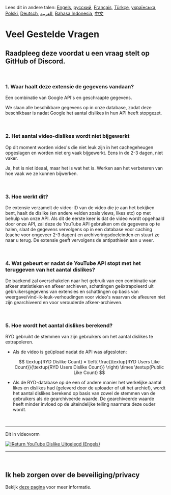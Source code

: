 Lees dit in andere talen: [Engels](FAQ.md), [русский](FAQru.md), [Français](FAQfr.md), [Türkçe](FAQtr.md), [українська](FAQuk.md), [Polski](FAQpl.md), [Deutsch](FAQde.md), [العربية](FAQar.md), [Bahasa Indonesia](FAQid.md), [中文](FAqcn.md)

# Veel Gestelde Vragen

## Raadpleeg deze voordat u een vraag stelt op GitHub of Discord.

<br>

### **1. Waar haalt deze extensie de gegevens vandaan?**

Een combinatie van Google API's en geschraapte gegevens.

We slaan alle beschikbare gegevens op in onze database, zodat deze beschikbaar is nadat Google het aantal dislikes in hun API heeft stopgezet.

<br>

### **2. Het aantal video-dislikes wordt niet bijgewerkt**

Op dit moment worden video's die niet leuk zijn in het cachegeheugen opgeslagen en worden niet erg vaak bijgewerkt. Eens in de 2-3 dagen, niet vaker.

Ja, het is niet ideaal, maar het is wat het is. Werken aan het verbeteren van hoe vaak we ze kunnen bijwerken.

<br>

### **3. Hoe werkt dit?**

De extensie verzamelt de video-ID van de video die je aan het bekijken bent, haalt de dislike (en andere velden zoals views, likes etc) op met behulp van onze API. Als dit de eerste keer is dat de video wordt opgehaald door onze API, zal deze de YouTube API gebruiken om de gegevens op te halen, slaat de gegevens vervolgens op in een database voor caching (cache voor ongeveer 2-3 dagen) en archiveringsdoeleinden en stuurt ze naar u terug. De extensie geeft vervolgens de antipathieën aan u weer.

<br>

### **4. Wat gebeurt er nadat de YouTube API stopt met het teruggeven van het aantal dislikes?**

De backend zal overschakelen naar het gebruik van een combinatie van afkeer statistieken en afkeer archieven, schattingen geëxtrapoleerd uit gebruikersgegevens van extensies en schattingen op basis van weergave/vind-ik-leuk-verhoudingen voor video's waarvan de afkeuren niet zijn gearchiveerd en voor verouderde afkeer-archieven.

<br>

### **5. Hoe wordt het aantal dislikes berekend?**

RYD gebruikt de stemmen van zijn gebruikers om het aantal dislikes te extrapoleren.

- Als de video is geüpload nadat de API was afgesloten:

  $$ \textup{RYD Dislike Count} = \left( \frac{\textup{RYD Users Like Count}}{\textup{RYD Users Dislike Count}} \right) \times \textup{Public Like Count} $$

- Als de RYD-database op de een of andere manier het werkelijke aantal likes en dislikes had (geleverd door de uploader of uit het archief), wordt het aantal dislikes berekend op basis van zowel de stemmen van de gebruikers als de gearchiveerde waarde. De gearchiveerde waarde heeft minder invloed op de uiteindelijke telling naarmate deze ouder wordt.

<br>

---

Dit in videovorm

[![IReturn YouTube Dislike Uitgelegd (Engels)](https://yt-embed.herokuapp.com/embed?v=GSmmtv-0yYQ)](https://www.youtube.com/watch?v=GSmmtv-0yYQ)

---

<br>

## Ik heb zorgen over de beveiliging/privacy

Bekijk [deze pagina](SECURITY-FAQnl.md) voor meer informatie.
